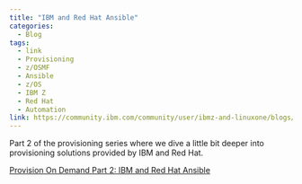 ```yaml
---
title: "IBM and Red Hat Ansible"
categories:
  - Blog
tags:
  - link
  - Provisioning
  - z/OSMF
  - Ansible
  - z/OS 
  - IBM Z 
  - Red Hat
  - Automation
link: https://community.ibm.com/community/user/ibmz-and-linuxone/blogs/travis-biro1/2021/10/22/provision-on-demand-part-2
---
```


Part 2 of the provisioning series where we dive a little bit deeper into provisioning solutions provided by IBM and Red Hat. 

[Provision On Demand Part 2: IBM and Red Hat Ansible](https://community.ibm.com/community/user/ibmz-and-linuxone/blogs/travis-biro1/2021/10/22/provision-on-demand-part-2)